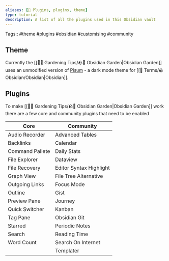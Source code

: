 ```yaml
---
aliases: [🔌 Plugins, plugins, theme]
type: tutorial
description: A list of all the plugins used in this Obsidian vault
---
```

Tags:: #theme #plugins #obsidian #customising #community 

## Theme

Currently the [[👩‍🌾 Gardening Tips/🪨🌱 Obsidian Garden|Obsidian Garden]] uses an unmodified version of [Pisum](https://github.com/GuangluWu/obsidian-pisum) - a dark mode theme for [[📇 Terms/🪨 Obsidian/Obsidian|Obsidian]].

## Plugins

To make [[👩‍🌾 Gardening Tips/🪨🌱 Obsidian Garden|Obsidian Garden]] work there are a few core and community plugins that need to be enabled

| Core            | Community               |
| --------------- | ----------------------- |
| Audio Recorder  | Advanced Tables         |
| Backlinks       | Calendar                |
| Command Pallete | Daily Stats             |
| File Explorer   | Dataview                |
| File Recovery   | Editor Syntax Highlight |
| Graph View      | File Tree Alternative   |
| Outgoing Links  | Focus Mode              |
| Outline         | Gist                    |
| Preview Pane    | Journey                 |
| Quick Switcher  | Kanban                  |
| Tag Pane        | Obsidian Git            |
| Starred         | Periodic Notes          |
| Search          | Reading Time            |
| Word Count      | Search On Internet      |
|                 | Templater               |

